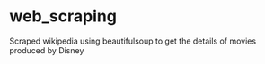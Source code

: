 # web_scraping
Scraped wikipedia using beautifulsoup to get the details of movies produced by Disney
